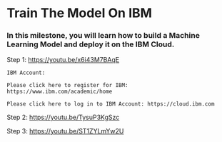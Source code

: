 # Train The Model On IBM
### In this milestone, you will learn how to build a Machine Learning  Model and deploy it on the IBM Cloud.

Step 1: https://youtu.be/x6i43M7BAqE

    IBM Account:

    Please click here to register for IBM: https://www.ibm.com/academic/home

    Please click here to log in to IBM Account: https://cloud.ibm.com


Step 2: https://youtu.be/TysuP3KgSzc


Step 3: https://youtu.be/ST1ZYLmYw2U
